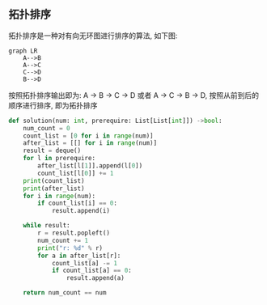 ## 拓扑排序

拓扑排序是一种对有向无环图进行排序的算法, 如下图:

```mermaid
graph LR
	A-->B
	A-->C
	C-->D
	B-->D
```

按照拓扑排序输出即为: A -> B -> C -> D 或者 A -> C -> B -> D,  按照从前到后的顺序进行排序, 即为拓扑排序

```python
def solution(num: int, prerequire: List[List[int]]) ->bool:
    num_count = 0
    count_list = [0 for i in range(num)]
    after_list = [[] for i in range(num)]
    result = deque()
    for l in prerequire:
        after_list[l[1]].append(l[0])
        count_list[l[0]] += 1
    print(count_list)
    print(after_list)
    for i in range(num):
        if count_list[i] == 0:
            result.append(i)

    while result:
        r = result.popleft()
        num_count += 1
        print("r: %d" % r)
        for a in after_list[r]:
            count_list[a] -= 1
            if count_list[a] == 0:
                result.append(a)

    return num_count == num
```

